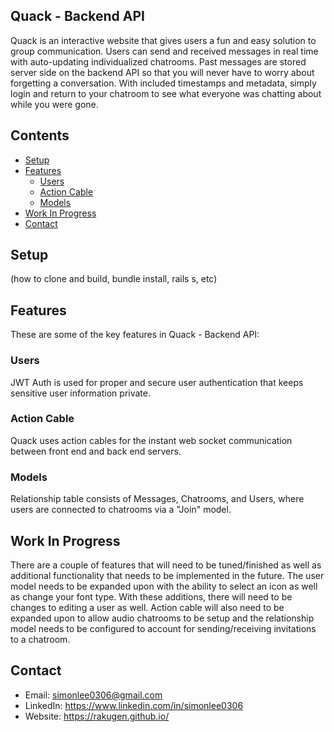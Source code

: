 ## Quack - Backend API
Quack is an interactive website that gives users a fun and easy solution to group communication. Users can send and received messages in real time with auto-updating individualized chatrooms. Past messages are stored server side on the backend API so that you will never have to worry about forgetting a conversation. With included timestamps and metadata, simply login and return to your chatroom to see what everyone was chatting about while you were gone.

## Contents
- [Setup](#setup)
- [Features](#features)
  - [Users](#users)
  - [Action Cable](#action-cable)
  - [Models](#models)
- [Work In Progress](#work-in-progress)
- [Contact](#contact)


## Setup
(how to clone and build, bundle install, rails s, etc)

## Features
These are some of the key features in Quack - Backend API:

### Users
JWT Auth is used for proper and secure user authentication that keeps sensitive user information private.

### Action Cable
Quack uses action cables for the instant web socket communication between front end and back end servers.

### Models
Relationship table consists of Messages, Chatrooms, and Users, where users are connected to chatrooms via a "Join" model.

## Work In Progress
There are a couple of features that will need to be tuned/finished as well as additional functionality that needs to be implemented in the future. The user model needs to be expanded upon with the ability to select an icon as well as change your font type. With these additions, there will need to be changes to editing a user as well. Action cable will also need to be expanded upon to allow audio chatrooms to be setup and the relationship model needs to be configured to account for sending/receiving invitations to a chatroom.

## Contact
  - Email: simonlee0306@gmail.com
  - LinkedIn: https://www.linkedin.com/in/simonlee0306
  - Website: https://rakugen.github.io/

